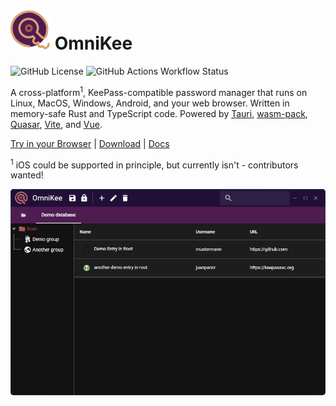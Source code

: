 # ![Logo](www/src/assets/logo.svg) OmniKee

![GitHub License](https://img.shields.io/github/license/OmniKee/OmniKee)
![GitHub Actions Workflow Status](https://img.shields.io/github/actions/workflow/status/OmniKee/OmniKee/release.yml)

A cross-platform<sup>1</sup>, KeePass-compatible password manager that runs on Linux, MacOS, Windows, Android, and your web browser. Written in memory-safe Rust and TypeScript code. Powered by [Tauri](https://v2.tauri.app/), [wasm-pack](https://github.com/rustwasm/wasm-pack), [Quasar](https://quasar.dev/), [Vite](https://vite.dev/), and [Vue](https://vuejs.org/).

[Try in your Browser](https://omnikee.github.io/OmniKee) | [Download](https://github.com/OmniKee/OmniKee/releases/latest) | [Docs](https://omnikee.github.io)

<sup>1</sup> iOS could be supported in principle, but currently isn't - contributors wanted!

![Screenshot](.github/screenshot.png)

